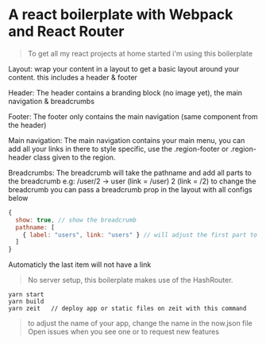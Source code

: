 # A react boilerplate with Webpack and React Router
> To get all my react projects at home started i'm using this boilerplate

Layout:
  wrap your content in a layout to get a basic layout around your content.
  this includes a header & footer

Header:
  The header contains a branding block (no image yet), the main navigation & breadcrumbs

Footer:
  The footer only contains the main navigation (same component from the header)

Main navigation:
  The main navigation contains your main menu, you can add all your links in there
  to style specific, use the .region-footer or .region-header class given to the region.

Breadcrumbs:
  The breadcrumb will take the pathname and add all parts to the breadcrumb
  e.g: /user/2 -> user (link = /user) 2 (link = /2)
  to change the breadcrumb you can pass a breadcrumb prop in the layout with all configs below
  ```javascript
  {
    show: true, // show the breadcrumb
    pathname: [
      { label: "users", link: "users" } // will adjust the first part to users with link to /users
    ]
  }
  ```
  Automaticly the last item will not have a link


> No server setup, this boilerplate makes use of the HashRouter.

```
yarn start
yarn build
yarn zeit   // deploy app or static files on zeit with this command
```

> to adjust the name of your app, change the name in the now.json file
> Open issues when you see one or to request new features
